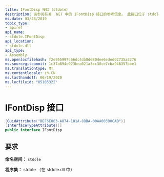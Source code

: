 ```yaml
---
title: IFontDisp 接口（stdole）
description: 请参阅有关 .NET 中的 IFontDisp 接口的参考信息。 此接口位于 stdole 命名空间和 stdole 程序集（在 stdole.dll 库中）。
ms.date: 03/28/2019
topic_type:
- apiref
api_name:
- stdole.IFontDisp
api_location:
- stdole.dll
api_type:
- Assembly
ms.openlocfilehash: f2e955997c66dc4db0de804ee6eded02735a3276
ms.sourcegitcommit: 1c37a894c923bea021a3cc38ce7cba946357bbe1
ms.translationtype: MT
ms.contentlocale: zh-CN
ms.lasthandoff: 06/19/2020
ms.locfileid: "85105322"
---
```

# <a name="ifontdisp-interface"></a>IFontDisp 接口

```csharp
[GuidAttribute("BEF6E003-A874-101A-8BBA-00AA00300CAB")]
[InterfaceTypeAttribute()]
public interface IFontDisp
```

## <a name="requirements"></a>要求

**命名空间：** `stdole`

**程序集：** stdole （在 stdole.dll 中）
